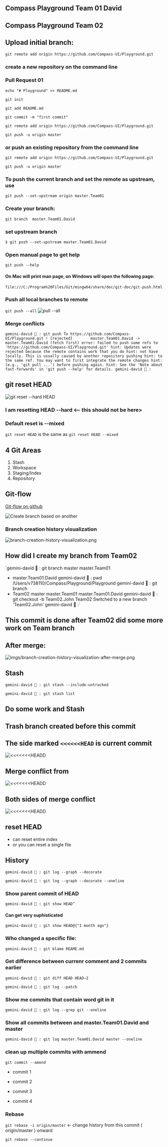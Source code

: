 ## Compass Playground Team 01 David

## Compass Playground Team 02
 
## Upload initial branch:
`git remote add origin https://github.com/Compass-UI/Playground.git`

### create a new repository on the command line

### Pull Request 01

`echo "# Playground" >> README.md`

`git init`

`git add README.md`

`git commit -m "first commit"`

`git remote add origin https://github.com/Compass-UI/Playground.git`

`git push -u origin master`


### or push an existing repository from the command line


`git remote add origin https://github.com/Compass-UI/Playground.git`

`git push -u origin master`

### To push the current branch and set the remote as upstream, use

`git push --set-upstream origin master.Team01`

### Create your branch:

`git branch  master.Team01.David`

### set upstream branch

`$ git push --set-upstream master.Team01.David` 

### Open manual page to get help

`git push --help`

#### On Mac will print man page, on Windows will open the following page:
`file:///C:/Program%20Files/Git/mingw64/share/doc/git-doc/git-push.html`

### Push all local branches to remote

`git push --all`
![pull --all](/imgs/push-all.png)


### Merge conflicts

`gemini-david 🌴 : git push
To https://github.com/Compass-UI/Playground.git
 ! [rejected]        master.Team01.David -> master.Team01.David (fetch first)
error: failed to push some refs to 'https://github.com/Compass-UI/Playground.git'
hint: Updates were rejected because the remote contains work that you do
hint: not have locally. This is usually caused by another repository pushing
hint: to the same ref. You may want to first integrate the remote changes
hint: (e.g., 'git pull ...') before pushing again.
hint: See the 'Note about fast-forwards' in 'git push --help' for details.
gemini-david 🌴 :`

## git reset HEAD

![git reset --hard HEAD](/imgs/hard-reset-head.png)

### I am resetting HEAD --hard <-- this should not be here>

### Default reset is --mixed

`git reset HEAD` is the same as `git reset HEAD --mixed`

## 4 Git Areas

1. Stash
2. Workspace
3. Staging/Index
4. Repository

## Git-flow
[Git-flow on github](https://github.com/nvie/gitflow)

![Create branch based on another](https://i.stack.imgur.com/6qEWk.jpg)

### Branch creation history visualization
![branch-creation-history-visualization.png](/imgs/branch-creation-history-visualization.png)
## How did I create my branch from Team02

`gemini-david 🌴 : git branch
  master
  master.Team01
* master.Team01.David
gemini-david 🌴 : pwd
/Users/v738110/Compass/Playground/Playground
gemini-david 🌴 : git branch
* Team02
  master
  master.Team01
  master.Team01.David
gemini-david 🌴 : git checkout -b Team02.John Team02
Switched to a new branch 'Team02.John'
gemini-david 🌴 :`

## This commit is done after Team02 did some more work on Team branch

## After merge:
![imgs/branch-creation-history-visualization-after-merge.png](imgs/branch-creation-history-visualization-after-merge.png)

## Stash

`gemini-david 🌴 : git stash --include-untracked`

`gemini-david 🌴 : git stash list`
## Do some work and Stash
 
## Trash branch created before this commit

## The side marked `<<<<<<HEAD` is current commit
![`<<<<<<<HEADD`](/imgs/mege-conflict-current-commit.png)

## Merge conflict from
![`<<<<<<<HEADD`](/imgs/mege-conflict-from.png)


## Both sides of merge conflict
![`<<<<<<<HEADD`](/imgs/mege-conflict.png)

## reset HEAD

* can reset entire index
* or you can reset a single file

## History

`gemini-david 🌴 : git log --graph --decorate`

`gemini-david 🌴 : git log --graph --decorate --oneline`

### Show parent commit of HEAD
`gemini-david 🌴 : git show HEAD^`

#### Can get very suphisticated

`gemini-david 🌴 : git show HEAD@{"1 month ago"}`

### Who changed a specific file:

`gemini-david 🌴 : git blame REAME.md`

### Get difference between currenr comment and 2 commits earlier

`gemini-david 🌴 : git diff HEAD HEAD~2`

`gemini-david 🌴 : git log --patch`

### Show me commits that contain word git in it

`gemini-david 🌴 : git log --grep git --oneline`

### Show all commits between and master.Team01.David and master

`gemini-david 🌴 : git log master.Team01.David master --oneline`

### clean up multiple commits with ammend

`git commit --amend`

* commit 1

* commit 2

* commit 3

* commit 4

### Rebase

`git rebase -i origin/master` ← change history from this commit ( origin/master ) onward

`git rebase --continue`
